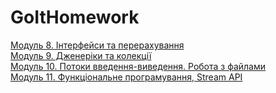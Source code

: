 # GoItHomework
[Модуль 8. Інтерфейси та перерахування](https://github.com/Gr1Lzy/GoItHomework/tree/main/Module8)    
[Модуль 9. Дженеріки та колекції](https://github.com/Gr1Lzy/GoItHomework/tree/main/Module9)  
[Модуль 10. Потоки введення-виведення. Робота з файлами](https://github.com/Gr1Lzy/GoItHomework/tree/main/Module10)    
[Модуль 11. Функціональне програмування, Stream API](https://github.com/Gr1Lzy/GoItHomework/tree/main/Module11)    
